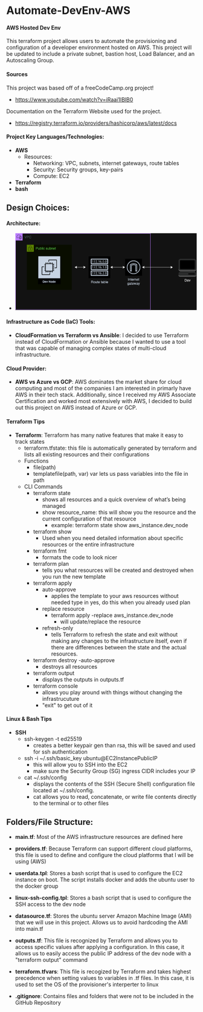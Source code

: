 # Automate-DevEnv-AWS

#### AWS Hosted Dev Env

This terraform project allows users to automate the provisioning and configuration of a developer environment hosted on AWS. This project will be updated to include a private subnet, bastion host, Load Balancer, and an Autoscaling Group.

#### Sources

This project was based off of a freeCodeCamp.org project!
- https://www.youtube.com/watch?v=iRaai1IBlB0

Documentation on the Terraform Website used for the project.
- https://registry.terraform.io/providers/hashicorp/aws/latest/docs

#### Project Key Languages/Technologies: 

- **AWS**
    - Resources: 
        - Networking: VPC, subnets, internet gateways, route tables
        - Security: Security groups, key-pairs
        - Compute: EC2
- **Terraform**
- **bash**


## Design Choices:

#### Architecture:
- ![AWSArch](images/AWSArch.png)

#### Infrastructure as Code (IaC) Tools:
- **CloudFormation vs Terraform vs Ansible**: I decided to use Terraform instead of CloudFormation or Ansible because I wanted to use a tool that was capable of managing complex states of multi-cloud infrastructure.

#### Cloud Provider:
- **AWS vs Azure vs GCP**: AWS dominates the market share for cloud computing and most of the companies I am interested in primarly have AWS in their tech stack. Additionally, since I received my AWS Associate Certification and worked most extensively with AWS, I decided to build out this project on AWS instead of Azure or GCP.

#### Terraform Tips
- **Terraform**: Terraform has many native features that make it easy to track states
    - terraform.tfstate: this file is automatically generated by terraform and lists all existing resources and their configurations
    - Functions
        - file(path)
        - templatefile(path, var)
        var lets us pass variables into the file in path
    - CLI Commands
        - terraform state 
            - shows all resources and a quick overview of what’s being managed
            - show resource_name: this will show you the resource and the current configuration of that resource
                - example: terraform state show aws_instance.dev_node
        - terraform show
            - Used when you need detailed information about specific resources or the entire infrastructure
        - terraform fmt
            - formats the code to look nicer
        - terraform plan
            - tells you what resources will be created and destroyed when you run the new template
        - terraform apply 
            - auto-approve 
                - applies the template to your aws resources without needed type in yes, do this when you already used plan
            - replace resource
                - terraform apply -replace aws_instance.dev_node
                    - will update/replace the resource
            - refresh-only
                - tells Terraform to refresh the state and exit without making any changes to the infrastructure itself, even if there are differences between the state and the actual resources.
        - terraform destroy -auto-approve
            -  destroys all resources
        - terraform output
            - displays the outputs in outputs.tf
        - terraform console
            - allows you play around with things without changing the infrastrucuture
            - "exit" to get out of it

#### Linux & Bash Tips
- **SSH**
    - ssh-keygen -t ed25519
        - creates a better keypair gen than rsa, this will be saved and used for ssh authentication
    - ssh -i  ~/.ssh/basic_key ubuntu@EC2InstancePublicIP
        - this will allow you to SSH into the EC2
        - make sure the Security Group (SG) ingress CIDR includes your IP
    - cat ~/.ssh/config
        - displays the contents of the SSH (Secure Shell) configuration file located at ~/.ssh/config.
        - cat allows you to read, concatenate, or write file contents directly to the terminal or to other files

## Folders/File Structure:

- **main.tf**: Most of the AWS infrastructure resources are defined here

- **providers.tf**: Because Terraform can support different cloud platforms, this file is used to define and configure the cloud platforms that I will be using (AWS)

- **userdata.tpl**: Stores a bash script that is used to configure the EC2 instance on boot. The script installs docker and adds the ubuntu user to the docker group

- **linux-ssh-config.tpl**: Stores a bash script that is used to configure the SSH access to the dev node

- **datasource.tf**: Stores the ubuntu server Amazon Machine Image (AMI) that we will use in this project. Allows us to avoid hardcoding the AMI into main.tf

- **outputs.tf**: This file is recognized by Terraform and allows you to access specific values after applying a configuration. In this case, it allows us to easily access the public IP address of the dev node with a "terraform output" command

- **terraform.tfvars**: This file is recogized by Terraform and takes highest precedence when setting values to variables in .tf files. In this case, it is used to set the OS of the provisioner's interperter to linux

- **.gitignore**: Contains files and folders that were not to be included in the GitHub Repository
